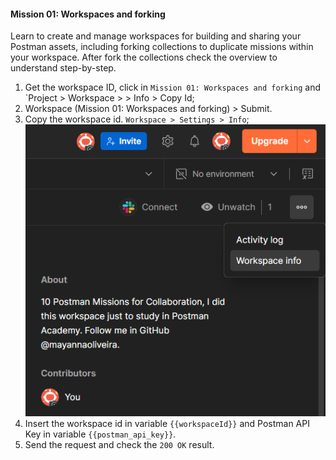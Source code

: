 #### Mission 01: Workspaces and forking

Learn to create and manage workspaces for building and sharing your Postman assets, including forking collections to duplicate missions within your workspace. After fork the collections check the overview to understand step-by-step.

1. Get the workspace ID, click in `Mission 01: Workspaces and forking` and `Project > Workspace > > Info > Copy Id;
2. Workspace (Mission 01: Workspaces and forking) > Submit. 
3. Copy the workspace id. `Workspace > Settings > Info`;
![work-info](asserts/work-info.png)
4. Insert the workspace id in variable `{{workspaceId}}` and Postman API Key in variable `{{postman_api_key}}`.
5. Send the request and check the `200 OK` result.